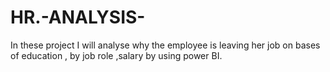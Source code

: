 # HR.-ANALYSIS-
In these project I will analyse why the  employee is leaving  her job on bases of education , by job role ,salary  by using  power BI.
